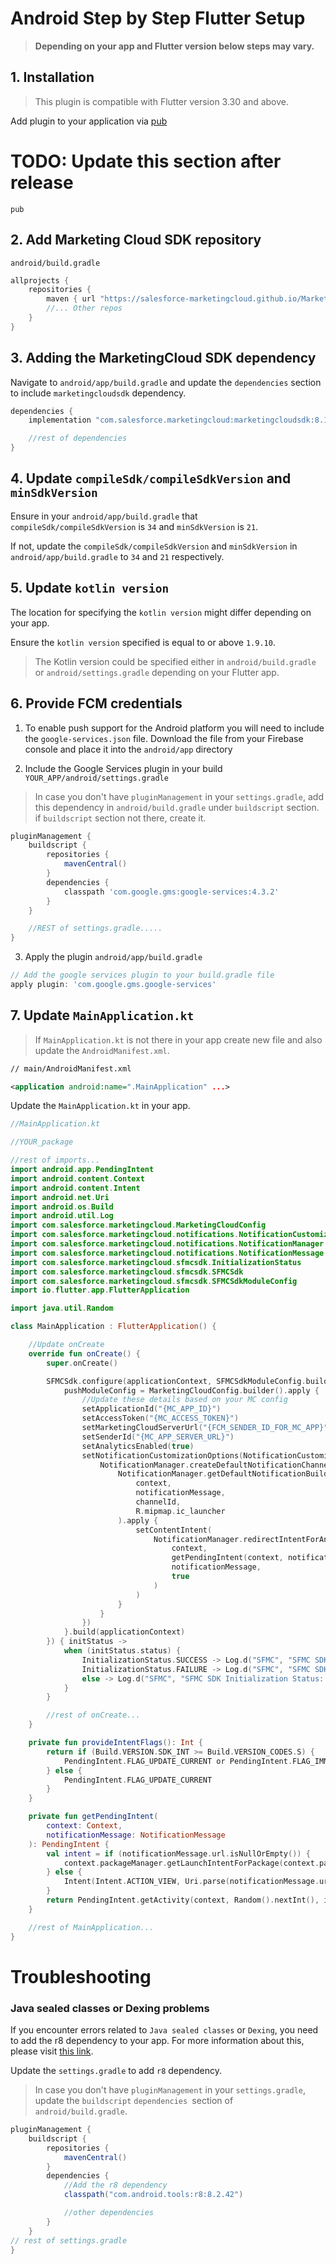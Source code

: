 # Android Step by Step Flutter Setup

> **Depending on your app and Flutter version below steps may vary.**

## 1. Installation

> This plugin is compatible with Flutter version 3.30 and above.

Add plugin to your application via [pub](https://www.npmjs.com/package/react-native-marketingcloudsdk)

# TODO: Update this section after release

```shell
pub
```

## 2. Add Marketing Cloud SDK repository

`android/build.gradle`

```groovy
allprojects {
    repositories {
        maven { url "https://salesforce-marketingcloud.github.io/MarketingCloudSDK-Android/repository" }
        //... Other repos
    }
}
```

## 3. Adding the MarketingCloud SDK dependency

Navigate to `android/app/build.gradle` and update the `dependencies` section to include `marketingcloudsdk` dependency.

```groovy
dependencies {
    implementation "com.salesforce.marketingcloud:marketingcloudsdk:8.1.4"

    //rest of dependencies
}
```

## 4. Update `compileSdk/compileSdkVersion` and `minSdkVersion`

Ensure in your `android/app/build.gradle` that `compileSdk/compileSdkVersion` is `34` and `minSdkVersion` is `21`.

If not, update the `compileSdk/compileSdkVersion` and `minSdkVersion` in `android/app/build.gradle` to `34` and `21` respectively.

## 5. Update `kotlin version`

The location for specifying the `kotlin version` might differ depending on your app.

Ensure the `kotlin version` specified is equal to or above `1.9.10`.

> The Kotlin version could be specified either in `android/build.gradle` or `android/settings.gradle` depending on your Flutter app.

## 6. Provide FCM credentials

1. To enable push support for the Android platform you will need to include the `google-services.json` file. Download the file from your Firebase console and place it into the `android/app` directory

2. Include the Google Services plugin in your build
   `YOUR_APP/android/settings.gradle`

> In case you don't have `pluginManagement` in your `settings.gradle`, add this dependency in `android/build.gradle` under `buildscript` section. if `buildscript` section not there, create it.

```groovy
pluginManagement {
    buildscript {
        repositories {
            mavenCentral()
        }
        dependencies {
            classpath 'com.google.gms:google-services:4.3.2'
        }
    }

    //REST of settings.gradle.....
}
```

3. Apply the plugin
   `android/app/build.gradle`

```groovy
// Add the google services plugin to your build.gradle file
apply plugin: 'com.google.gms.google-services'
```

## 7. Update `MainApplication.kt`

> If `MainApplication.kt` is not there in your app create new file and also update the `AndroidManifest.xml`.

```xml
// main/AndroidManifest.xml

<application android:name=".MainApplication" ...>
```

Update the `MainApplication.kt` in your app.

```kotlin
//MainApplication.kt

//YOUR_package

//rest of imports...
import android.app.PendingIntent
import android.content.Context
import android.content.Intent
import android.net.Uri
import android.os.Build
import android.util.Log
import com.salesforce.marketingcloud.MarketingCloudConfig
import com.salesforce.marketingcloud.notifications.NotificationCustomizationOptions
import com.salesforce.marketingcloud.notifications.NotificationManager
import com.salesforce.marketingcloud.notifications.NotificationMessage
import com.salesforce.marketingcloud.sfmcsdk.InitializationStatus
import com.salesforce.marketingcloud.sfmcsdk.SFMCSdk
import com.salesforce.marketingcloud.sfmcsdk.SFMCSdkModuleConfig
import io.flutter.app.FlutterApplication

import java.util.Random

class MainApplication : FlutterApplication() {

    //Update onCreate
    override fun onCreate() {
        super.onCreate()

        SFMCSdk.configure(applicationContext, SFMCSdkModuleConfig.build {
            pushModuleConfig = MarketingCloudConfig.builder().apply {
                //Update these details based on your MC config
                setApplicationId("{MC_APP_ID}")
                setAccessToken("{MC_ACCESS_TOKEN}")
                setMarketingCloudServerUrl("{FCM_SENDER_ID_FOR_MC_APP}")
                setSenderId("{MC_APP_SERVER_URL}")
                setAnalyticsEnabled(true)
                setNotificationCustomizationOptions(NotificationCustomizationOptions.create { context: Context, notificationMessage: NotificationMessage ->
                    NotificationManager.createDefaultNotificationChannel(context).let { channelId ->
                        NotificationManager.getDefaultNotificationBuilder(
                            context,
                            notificationMessage,
                            channelId,
                            R.mipmap.ic_launcher
                        ).apply {
                            setContentIntent(
                                NotificationManager.redirectIntentForAnalytics(
                                    context,
                                    getPendingIntent(context, notificationMessage),
                                    notificationMessage,
                                    true
                                )
                            )
                        }
                    }
                })
            }.build(applicationContext)
        }) { initStatus ->
            when (initStatus.status) {
                InitializationStatus.SUCCESS -> Log.d("SFMC", "SFMC SDK Initialization Successful")
                InitializationStatus.FAILURE -> Log.d("SFMC", "SFMC SDK Initialization Failed")
                else -> Log.d("SFMC", "SFMC SDK Initialization Status: Unknown")
            }
        }

        //rest of onCreate...
    }

    private fun provideIntentFlags(): Int {
        return if (Build.VERSION.SDK_INT >= Build.VERSION_CODES.S) {
            PendingIntent.FLAG_UPDATE_CURRENT or PendingIntent.FLAG_IMMUTABLE
        } else {
            PendingIntent.FLAG_UPDATE_CURRENT
        }
    }

    private fun getPendingIntent(
        context: Context,
        notificationMessage: NotificationMessage
    ): PendingIntent {
        val intent = if (notificationMessage.url.isNullOrEmpty()) {
            context.packageManager.getLaunchIntentForPackage(context.packageName)
        } else {
            Intent(Intent.ACTION_VIEW, Uri.parse(notificationMessage.url))
        }
        return PendingIntent.getActivity(context, Random().nextInt(), intent, provideIntentFlags())
    }

    //rest of MainApplication...
}
```

# Troubleshooting

### Java sealed classes or Dexing problems

If you encounter errors related to `Java sealed classes` or `Dexing`, you need to add the r8 dependency to your app. For more information about this, please visit [this link](https://issuetracker.google.com/issues/290412574).

Update the `settings.gradle` to add `r8` dependency.

> In case you don't have `pluginManagement` in your `settings.gradle`, update the `buildscript` `dependencies `section of `android/build.gradle`.

```groovy
pluginManagement {
    buildscript {
        repositories {
            mavenCentral()
        }
        dependencies {
            //Add the r8 dependency
            classpath("com.android.tools:r8:8.2.42")

            //other dependencies
        }
    }
// rest of settings.gradle
}

```
